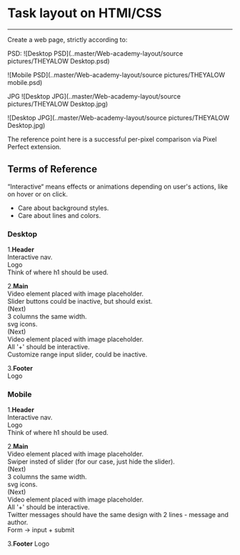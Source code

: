 # Task layout on HTMl/CSS
____
Create a web page, strictly according to:

PSD:
![Desktop PSD](..master/Web-academy-layout/source pictures/THEYALOW Desktop.psd)

![Mobile PSD](..master/Web-academy-layout/source pictures/THEYALOW mobile.psd)

JPG
![Desktop JPG](..master/Web-academy-layout/source pictures/THEYALOW Desktop.jpg)

![Desktop JPG](..master/Web-academy-layout/source pictures/THEYALOW Desktop.jpg)

The reference point here is a successful per-pixel comparison via Pixel Perfect extension.
## Terms of Reference

“Interactive“ means effects or animations depending on user's actions, like on hover or on click.

* Care about background styles.
* Care about lines and colors.

### Desktop

 1.__Header__<br>
	Interactive nav.<br>
	Logo<br>
	Think of where h1 should be used.<br>

 2.__Main__<br>
	Video element placed with image placeholder.<br>
	Slider buttons could be inactive, but should exist.<br>
	(Next)<br>
	3 columns the same width.<br>
	svg icons.<br>
	(Next)<br>
	Video element placed with image placeholder.<br>
	All '+' should be interactive.<br>
	Customize range input slider, could be inactive.<br>

 3.__Footer__<br>
	Logo

### Mobile

1.__Header__<br>
	Interactive nav.<br>
	Logo<br>
	Think of where h1 should be used.<br>

2.__Main__<br>
	Video element placed with image placeholder.<br>
	Swiper insted of slider (for our case, just hide the slider).<br>
	(Next)<br>
	3 columns the same width.<br>
	svg icons.<br>
	(Next)<br>
	Video element placed with image placeholder.<br>
	All '+' should be interactive.<br>
	Twitter messages should have the same design with 2 lines - message and author.<br>
	Form -> input + submit<br>

3.__Footer__
	Logo